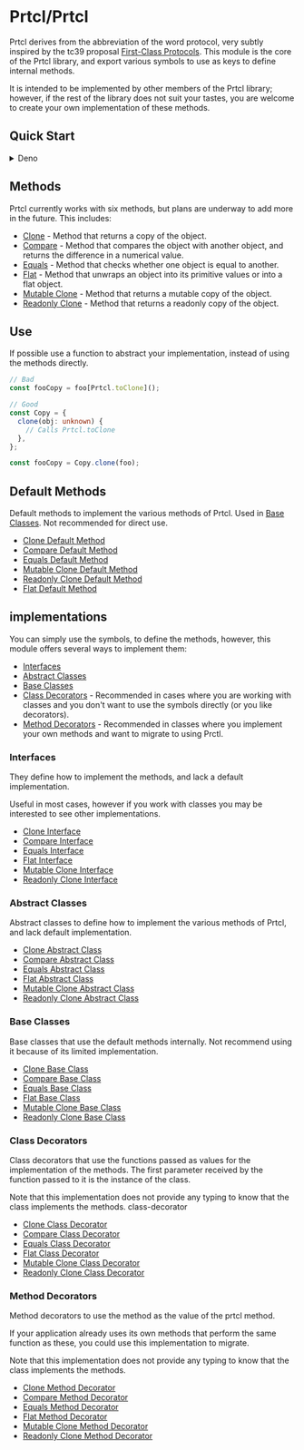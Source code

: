 # Prtcl/Prtcl

Prtcl derives from the abbreviation of the word protocol, very subtly inspired
by the tc39 proposal
[First-Class Protocols](https://github.com/tc39/proposal-first-class-protocols).
This module is the core of the Prtcl library, and export various symbols to use
as keys to define internal methods.

It is intended to be implemented by other members of the Prtcl library; however,
if the rest of the library does not suit your tastes, you are welcome to create
your own implementation of these methods.

## Quick Start

<details>
<summary> Deno </summary>

```bash
deno add @prtcl/prtcl
```

</details>

## Methods

Prtcl currently works with six methods, but plans are underway to add more in
the future. This includes:

- [Clone](./docs/clone.md) - Method that returns a copy of the object.
- [Compare](./docs/compare.md) - Method that compares the object with another
  object, and returns the difference in a numerical value.
- [Equals](./docs/equals.md) - Method that checks whether one object is equal to
  another.
- [Flat](./docs/flat.md) - Method that unwraps an object into its primitive
  values or into a flat object.
- [Mutable Clone](./docs/mutable-clone.md) - Method that returns a mutable copy
  of the object.
- [Readonly Clone](./docs/readonly-clone.md) - Method that returns a readonly
  copy of the object.

## Use

If possible use a function to abstract your implementation, instead of using the
methods directly.

```typescript
// Bad
const fooCopy = foo[Prtcl.toClone]();

// Good
const Copy = {
  clone(obj: unknown) {
    // Calls Prtcl.toClone
  },
};

const fooCopy = Copy.clone(foo);
```

## Default Methods

Default methods to implement the various methods of Prtcl. Used in
[Base Classes](#base-classes). Not recommended for direct use.

- [Clone Default Method](./docs/clone.md#default-method)
- [Compare Default Method](./docs/compare.md#default-method)
- [Equals Default Method](./docs/equals.md#default-method)
- [Mutable Clone Default Method](./docs/mutable-clone.md#clone-default-method)
- [Readonly Clone Default Method](./docs/readonly-clone.md#clone-default-method)
- [Flat Default Method](./docs/flat.md#default-method)

## implementations

You can simply use the symbols, to define the methods, however, this module
offers several ways to implement them:

- [Interfaces](#interfaces)
- [Abstract Classes](#abstract-classes)
- [Base Classes](#base-classes)
- [Class Decorators](#class-decorators) - Recommended in cases where you are
  working with classes and you don't want to use the symbols directly (or you
  like decorators).
- [Method Decorators](#method-decorators) - Recommended in classes where you
  implement your own methods and want to migrate to using Prctl.

### Interfaces

They define how to implement the methods, and lack a default implementation.

Useful in most cases, however if you work with classes you may be interested to
see other implementations.

- [Clone Interface](./docs/clone.md#interface)
- [Compare Interface](./docs/compare.md#interface)
- [Equals Interface](./docs/equals.md#interface)
- [Flat Interface](./docs/flat.md#interface)
- [Mutable Clone Interface](./docs/mutable-clone.md#interface)
- [Readonly Clone Interface](./docs/readonly-clone.md#interface)

### Abstract Classes

Abstract classes to define how to implement the various methods of Prtcl, and
lack default implementation.

- [Clone Abstract Class](./docs/clone.md#abstract-class)
- [Compare Abstract Class](./docs/compare.md#abstract-class)
- [Equals Abstract Class](./docs/equals.md#abstract-class)
- [Flat Abstract Class](./docs/flat.md#abstract-class)
- [Mutable Clone Abstract Class](./docs/mutable-clone.md#abstract-class)
- [Readonly Clone Abstract Class](./docs/readonly-clone.md#abstract-class)

### Base Classes

Base classes that use the default methods internally. Not recommend using it
because of its limited implementation.

- [Clone Base Class](./docs/clone.md#base-class)
- [Compare Base Class](./docs/compare.md#base-class)
- [Equals Base Class](./docs/equals.md#base-class)
- [Flat Base Class](./docs/flat.md#base-class)
- [Mutable Clone Base Class](./docs/mutable-clone.md#base-class)
- [Readonly Clone Base Class](./docs/readonly-clone.md#base-class)

### Class Decorators

Class decorators that use the functions passed as values for the implementation
of the methods. The first parameter received by the function passed to it is the
instance of the class.

Note that this implementation does not provide any typing to know that the class
implements the methods. class-decorator

- [Clone Class Decorator](./docs/clone.md#class-decorator)
- [Compare Class Decorator](./docs/compare.md#class-decorator)
- [Equals Class Decorator](./docs/equals.md#class-decorator)
- [Flat Class Decorator](./docs/flat.md#class-decorator)
- [Mutable Clone Class Decorator](./docs/mutable-clone.md#class-decorator)
- [Readonly Clone Class Decorator](./docs/readonly-clone.md#class-decorator)

### Method Decorators

Method decorators to use the method as the value of the prtcl method.

If your application already uses its own methods that perform the same function
as these, you could use this implementation to migrate.

Note that this implementation does not provide any typing to know that the class
implements the methods.

- [Clone Method Decorator](./docs/clone.md#method-decorator)
- [Compare Method Decorator](./docs/compare.md#method-decorator)
- [Equals Method Decorator](./docs/equals.md#method-decorator)
- [Flat Method Decorator](./docs/flat.md#method-decorator)
- [Mutable Clone Method Decorator](./docs/mutable-clone.md#method-decorator)
- [Readonly Clone Method Decorator](./docs/readonly-clone.md#method-decorator)

